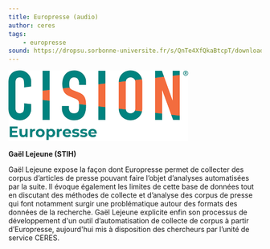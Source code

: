 ```yaml
---
title: Europresse (audio)
author: ceres
tags:
    - europresse
sound: https://dropsu.sorbonne-universite.fr/s/QnTe4XfQkaBtcpT/download/Podcast_4_Europresse_Gael_Lejeune.mp3
---
```


![Europresse](europresse.png)

**Gaël Lejeune (STIH)**

Gaël Lejeune expose la façon dont Europresse permet de collecter des corpus d’articles de presse pouvant faire l’objet d’analyses automatisées par la suite. Il évoque également les limites de cette base de données tout en discutant des méthodes de collecte et d’analyse des corpus de presse qui font notamment surgir une problématique autour des formats des données de la recherche. Gaël Lejeune explicite enfin son processus de développement d'un outil d’automatisation de collecte de corpus à partir d’Europresse, aujourd'hui mis à disposition des chercheurs par l’unité de service CERES.